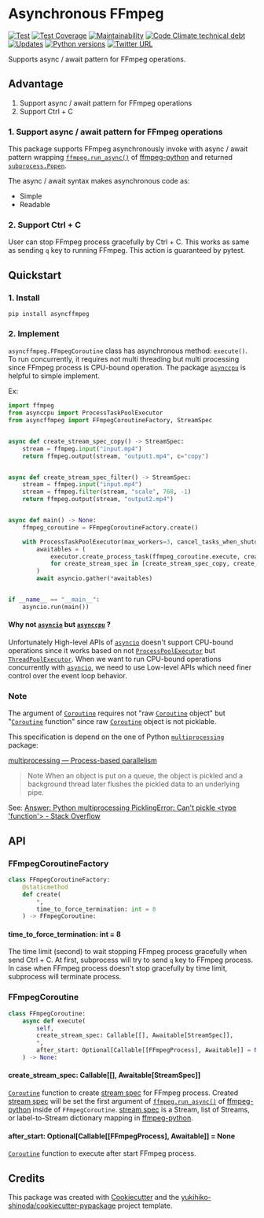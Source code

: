 # Asynchronous FFmpeg

[![Test](https://github.com/yukihiko-shinoda/asyncffmpeg/workflows/Test/badge.svg)](https://github.com/yukihiko-shinoda/asyncffmpeg/actions?query=workflow%3ATest)
[![Test Coverage](https://api.codeclimate.com/v1/badges/d0715bdfc5dd7725e0a2/test_coverage)](https://codeclimate.com/github/yukihiko-shinoda/asyncffmpeg/test_coverage)
[![Maintainability](https://api.codeclimate.com/v1/badges/d0715bdfc5dd7725e0a2/maintainability)](https://codeclimate.com/github/yukihiko-shinoda/asyncffmpeg/maintainability)
[![Code Climate technical debt](https://img.shields.io/codeclimate/tech-debt/yukihiko-shinoda/asyncffmpeg)](https://codeclimate.com/github/yukihiko-shinoda/asyncffmpeg)
[![Updates](https://pyup.io/repos/github/yukihiko-shinoda/asyncffmpeg/shield.svg)](https://pyup.io/repos/github/yukihiko-shinoda/asyncffmpeg/)
[![Python versions](https://img.shields.io/pypi/pyversions/asyncffmpeg.svg)](https://pypi.org/project/asyncffmpeg)
[![Twitter URL](https://img.shields.io/twitter/url?style=social&url=https%3A%2F%2Fgithub.com%2Fyukihiko-shinoda%2Fasyncffmpeg)](http://twitter.com/share?text=Asynchronous%20FFmpeg&url=https://pypi.org/project/asyncffmpeg/&hashtags=python)

Supports async / await pattern for FFmpeg operations.

## Advantage

1. Support async / await pattern for FFmpeg operations
2. Support Ctrl + C

### 1. Support async / await pattern for FFmpeg operations

This package supports FFmpeg asynchronously invoke with async / await pattern
wrapping [`ffmpeg.run_async()`] of [ffmpeg-python] and returned [`subprocess.Popen`].

The async / await syntax makes asynchronous code as:

- Simple
- Readable

### 2. Support Ctrl + C

User can stop FFmpeg process gracefully by Ctrl + C.
This works as same as sending `q` key to running FFmpeg.
This action is guaranteed by pytest.

## Quickstart

### 1. Install

```console
pip install asyncffmpeg
```

### 2. Implement

`asyncffmpeg.FFmpegCoroutine` class has asynchronous method: `execute()`.
To run concurrently, it requires not multi threading but multi processing
since FFmpeg process is CPU-bound operation.
The package [`asynccpu`] is helpful to simple implement.

Ex:

```python
import ffmpeg
from asynccpu import ProcessTaskPoolExecutor
from asyncffmpeg import FFmpegCoroutineFactory, StreamSpec


async def create_stream_spec_copy() -> StreamSpec:
    stream = ffmpeg.input("input.mp4")
    return ffmpeg.output(stream, "output1.mp4", c="copy")


async def create_stream_spec_filter() -> StreamSpec:
    stream = ffmpeg.input("input.mp4")
    stream = ffmpeg.filter(stream, "scale", 768, -1)
    return ffmpeg.output(stream, "output2.mp4")


async def main() -> None:
    ffmpeg_coroutine = FFmpegCoroutineFactory.create()

    with ProcessTaskPoolExecutor(max_workers=3, cancel_tasks_when_shutdown=True) as executor:
        awaitables = (
            executor.create_process_task(ffmpeg_coroutine.execute, create_stream_spec)
            for create_stream_spec in [create_stream_spec_copy, create_stream_spec_filter]
        )
        await asyncio.gather(*awaitables)


if __name__ == "__main__":
    asyncio.run(main())
```

#### Why not [`asyncio`] but [`asynccpu`] ?

Unfortunately High-level APIs of [`asyncio`] doesn't support CPU-bound operations
since it works based on not [`ProcessPoolExecutor`] but [`ThreadPoolExecutor`].
When we want to run CPU-bound operations concurrently with [`asyncio`],
we need to use Low-level APIs which need finer control over the event loop behavior.

### Note

The argument of [`Coroutine`] requires not "raw [`Coroutine`] object" but "[`Coroutine`] function"
since raw [`Coroutine`] object is not picklable.

This specification is depend on the one of Python [`multiprocessing`] package:

[multiprocessing — Process-based parallelism]

> Note When an object is put on a queue, the object is pickled
> and a background thread later flushes the pickled data to an underlying pipe.

<!-- markdownlint-disable-next-line no-inline-html -->
See: [Answer: Python multiprocessing PicklingError: Can't pickle <type 'function'> - Stack Overflow]

## API

### FFmpegCoroutineFactory

```python
class FFmpegCoroutineFactory:
    @staticmethod
    def create(
        *,
        time_to_force_termination: int = 8
    ) -> FFmpegCoroutine:
```

#### time_to_force_termination: int = 8

The time limit (second) to wait stopping FFmpeg process gracefully
when send Ctrl + C.
At first, subprocess will try to send `q` key to FFmpeg process.
In case when FFmpeg process doesn't stop gracefully by time limit,
subprocess will terminate process.

### FFmpegCoroutine

```python
class FFmpegCoroutine:
    async def execute(
        self,
        create_stream_spec: Callable[[], Awaitable[StreamSpec]],
        *,
        after_start: Optional[Callable[[FFmpegProcess], Awaitable]] = None
    ) -> None:
```

#### create_stream_spec: Callable[[], Awaitable[StreamSpec]]

[`Coroutine`] function to create [stream spec] for FFmpeg process.
Created [stream spec] will be set the first argument of [`ffmpeg.run_async()`] of [ffmpeg-python] inside of `FFmpegCoroutine`.
[stream spec] is a Stream, list of Streams, or label-to-Stream dictionary mapping
in [ffmpeg-python].

#### after_start: Optional[Callable[[FFmpegProcess], Awaitable]] = None

[`Coroutine`] function to execute after start FFmpeg process.

## Credits

This package was created with [Cookiecutter] and the [yukihiko-shinoda/cookiecutter-pypackage] project template.

[`ffmpeg.run_async()`]: https://kkroening.github.io/ffmpeg-python/#ffmpeg.run_async
[ffmpeg-python]: https://pypi.org/project/ffmpeg-python/
[`subprocess.Popen`]: https://docs.python.org/3/library/subprocess.html#popen-objects
[`asyncio`]: https://docs.python.org/3/library/asyncio.html
[`ProcessPoolExecutor`]: https://docs.python.org/3/library/concurrent.futures.html#processpoolexecutor
[`ThreadPoolExecutor`]: https://docs.python.org/3/library/concurrent.futures.html#threadpoolexecutor
[`asynccpu`]: https://pypi.org/project/asynccpu/
[`Coroutine`]: https://docs.python.org/3/library/asyncio-task.html#coroutines
[`multiprocessing`]: https://docs.python.org/3/library/multiprocessing.html
[multiprocessing — Process-based parallelism]: https://docs.python.org/3/library/multiprocessing.html
<!-- markdownlint-disable-next-line no-inline-html -->
[Answer: Python multiprocessing PicklingError: Can't pickle <type 'function'> - Stack Overflow]: https://stackoverflow.com/a/8805244/12721873
[stream spec]: https://ffmpeg.org/ffmpeg.html#Stream-specifiers-1
[Cookiecutter]: https://github.com/audreyr/cookiecutter
[yukihiko-shinoda/cookiecutter-pypackage]: https://github.com/audreyr/cookiecutter-pypackage
